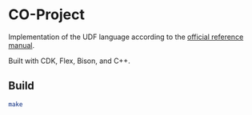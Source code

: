 # CO-Project

Implementation of the UDF language according to the [official reference manual](https://web.tecnico.ulisboa.pt/~david.matos/w/pt/index.php/Compiladores/Projecto_de_Compiladores/Projecto_2024-2025/Manual_de_Refer%C3%AAncia_da_Linguagem_UDF).

Built with CDK, Flex, Bison, and C++.

## Build

```bash
make


